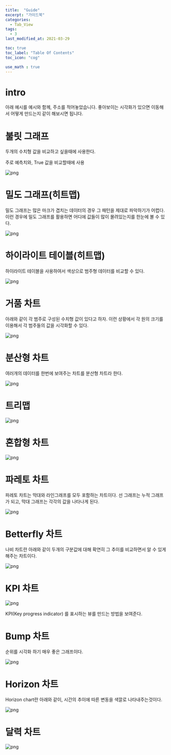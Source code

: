 ```yaml
---
title:  "Guide"
excerpt: "가이드북"
categories:
  - Tab_View
tags:
  - 3
last_modified_at: 2021-03-29

toc: true
toc_label: "Table Of Contents"
toc_icon: "cog"

use_math : true
---
```




# intro

아래 예시를 예시와 함께, 주소를 적어놓았습니다. 좋아보이는 시각화가 있으면 이동해서 어떻게 만드는지 같이 해보시면 됩니다.



# 불릿 그래프

두개의 수치형 값을 비교하고 싶을때에 사용한다.

주로 예측치와, True 값을 비교할때에 사용

![png](/assets/images/Tableau/17_3.PNG)



# 밀도 그래프(히트맵)

밀도 그래프는 많은 마크가 겹치는 데이터의 경우 그 패턴을 제대로 파악하기가 어렵다. 이런 경우에 밀도 그래프를 활용하면 어디에 값들이 많이 몰려있는지를 한눈에 볼 수 있다.

![png](/assets/images/Tableau/17_8.PNG)



# 하이라이트 테이블(히트맵)

하이라이트 테이블을 사용하여서 색상으로 범주형 데이터를 비교할 수 있다. 

![png](/assets/images/Tableau/17_13.PNG)



# 거품 차트

아래와 같이 각 범주로 구성된 수치형 값이 있다고 하자. 이런 상황에서 각 원의 크기를 이용해서 각 범주들의 값을 시각화할 수 있다. 

![png](/assets/images/Tableau/17_19.PNG)



# 분산형 차트

여러개의 데이터를 한번에 보여주는 차트를 분산형 차트라 한다.

![png](/assets/images/Tableau/17_26.png)



# 트리맵

![png](/assets/images/Tableau/17_29.PNG)



# 혼합형 차트

![png](/assets/images/Tableau/17_33.PNG)



# 파레토 차트

파레토 차트는 막대와 라인그래프를 모두 포함하는 차트이다. 선 그래프는 누적 그래프가 되고, 막대 그래프는 각각의 값을 나타나게 된다. 

![png](/assets/images/Tableau/18_1.PNG)



# Betterfly 차트

나비 차트란 아래와 같이 두개의 구분값에 대해 확연히 그 추이를 비교하면서 알 수 있게 해주는 차트이다.

![png](/assets/images/Tableau/18_17.PNG)



# KPI 차트

![png](/assets/images/Tableau/18_23.PNG)

KPI(Key progress indicator) 를 표시하는 뷰를 만드는 방법을 보여준다. 



# Bump 차트

순위를 시각화 하기 매우 좋은 그래프이다. 

![png](/assets/images/Tableau/18_24.PNG)



# Horizon 차트

Horizon chart란 아래와 같이, 시간의 추이에 따른 변동을 색깔로 나타내주는것이다. 

![png](/assets/images/Tableau/18_49.PNG)



# 달력 차트

![png](/assets/images/Tableau/18_63.PNG)

